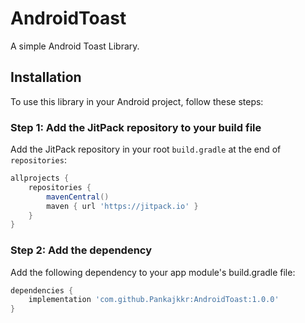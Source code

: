 # AndroidToast
A simple Android Toast Library.

## Installation

To use this library in your Android project, follow these steps:

### Step 1: Add the JitPack repository to your build file

Add the JitPack repository in your root `build.gradle` at the end of `repositories`:

```gradle
allprojects {
    repositories {
        mavenCentral()
        maven { url 'https://jitpack.io' }
    }
}
```
### Step 2: Add the dependency
Add the following dependency to your app module's build.gradle file:

```gradle
dependencies {
    implementation 'com.github.Pankajkkr:AndroidToast:1.0.0'
}
```



